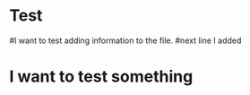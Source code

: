# Test
#I want to test adding information to the file.
#next line I added
# I want to test something
